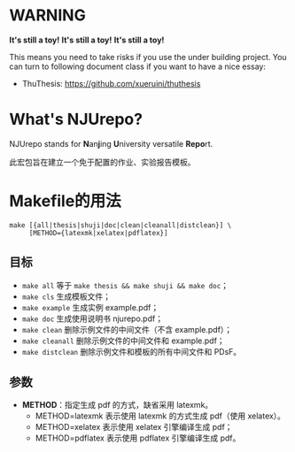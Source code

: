 # WARNING
**It's still a toy!** 
**It's still a toy!**
**It's still a toy!**

This means you need to take risks if you use the under building project. You can turn to following document class if you want to have a nice essay:

* ThuThesis: https://github.com/xueruini/thuthesis

# What's NJUrepo?
NJUrepo stands for <b>N</b>an<b>j</b>ing <b>U</b>niversity versatile <b>Repo</b>rt.

此宏包旨在建立一个免于配置的作业、实验报告模板。

# Makefile的用法

```shell
make [{all|thesis|shuji|doc|clean|cleanall|distclean}] \
     [METHOD={latexmk|xelatex|pdflatex}]
```

## 目标
* `make all`       等于 `make thesis && make shuji && make doc`；
* `make cls`       生成模板文件；
* `make example`    生成实例 example.pdf；
* `make doc`       生成使用说明书 njurepo.pdf；
* `make clean`     删除示例文件的中间文件（不含 example.pdf）；
* `make cleanall`  删除示例文件的中间文件和 example.pdf；
* `make distclean` 删除示例文件和模板的所有中间文件和 PDsF。

## 参数
* **METHOD**：指定生成 pdf 的方式，缺省采用 latexmk。
  * METHOD=latexmk  表示使用 latexmk 的方式生成 pdf（使用 xelatex）。
  * METHOD=xelatex  表示使用 xelatex 引擎编译生成 pdf；
  * METHOD=pdflatex 表示使用 pdflatex 引擎编译生成 pdf。